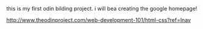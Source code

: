 this is my first odin bilding project. i will bea creating the google homepage!

http://www.theodinproject.com/web-development-101/html-css?ref=lnav
